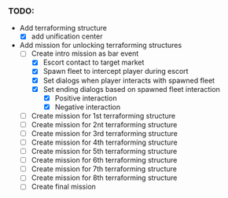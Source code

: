 ### TODO:
- Add terraforming structure
  - [x] add unification center
- Add mission for unlocking terraforming structures
  - [ ] Create intro mission as bar event
    - [x] Escort contact to target market
    - [x] Spawn fleet to intercept player during escort
    - [x] Set dialogs when player interacts with spawned fleet
    - [x] Set ending dialogs based on spawned fleet interaction
      - [x] Positive interaction
      - [x] Negative interaction
  - [ ] Create mission for 1st terraforming structure
  - [ ] Create mission for 2nt terraforming structure
  - [ ] Create mission for 3rd terraforming structure
  - [ ] Create mission for 4th terraforming structure
  - [ ] Create mission for 5th terraforming structure
  - [ ] Create mission for 6th terraforming structure
  - [ ] Create mission for 7th terraforming structure
  - [ ] Create mission for 8th terraforming structure
  - [ ] Create final mission